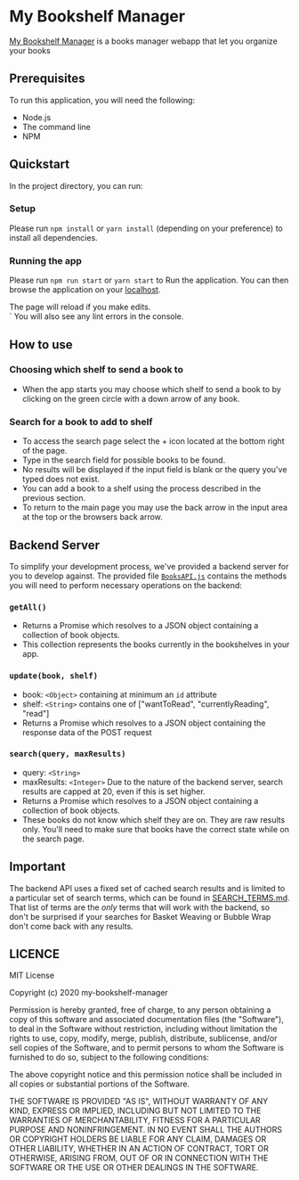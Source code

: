 # My Bookshelf Manager
[My Bookshelf Manager](https://github.com/g0ng0n-dev/my-bookshelf-manager) is a books manager webapp that let you organize your books

## Prerequisites
  
To run this application, you will need the following:
   
   * Node.js
   * The command line
   * NPM
   
## Quickstart

In the project directory, you can run:

### Setup
Please run `npm install` or `yarn install` (depending on your preference) to 
install all dependencies.

### Running the app

Please run `npm run start` or `yarn start` to Run the application. You 
can then browse the application on your [localhost](http:://localhost:3000).

The page will reload if you make edits.<br />`
You will also see any lint errors in the console.

## How to use
### Choosing which shelf to send a book to
* When the app starts you may choose which shelf to send a book to by clicking on the green circle with a down arrow of any book.
  
### Search for a book to add to shelf
* To access the search page select the + icon located at the bottom right of the page. 
* Type in the search field for possible books to be found. 
* No results will be displayed if the input field is blank or the query you've typed does not exist.
* You can add a book to a shelf using the process described in the previous section.
* To return to the main page you may use the back arrow in the input area at the top or the browsers back arrow.
   
   
## Backend Server

To simplify your development process, we've provided a backend server for you to develop against. The provided file [`BooksAPI.js`](src/BooksAPI.js) contains the methods you will need to perform necessary operations on the backend:

### `getAll()`
* Returns a Promise which resolves to a JSON object containing a collection of book objects.
* This collection represents the books currently in the bookshelves in your app.

### `update(book, shelf)`
* book: `<Object>` containing at minimum an `id` attribute
* shelf: `<String>` contains one of ["wantToRead", "currentlyReading", "read"]  
* Returns a Promise which resolves to a JSON object containing the response data of the POST request

### `search(query, maxResults)`
* query: `<String>`
* maxResults: `<Integer>` Due to the nature of the backend server, search results are capped at 20, even if this is set higher.
* Returns a Promise which resolves to a JSON object containing a collection of book objects.
* These books do not know which shelf they are on. They are raw results only. You'll need to make sure that books have the correct state while on the search page.

## Important
The backend API uses a fixed set of cached search results and is limited to a particular set of search terms, which can be found in [SEARCH_TERMS.md](SEARCH_TERMS.md). That list of terms are the _only_ terms that will work with the backend, so don't be surprised if your searches for Basket Weaving or Bubble Wrap don't come back with any results. 

## LICENCE

MIT License

Copyright (c) 2020 my-bookshelf-manager

Permission is hereby granted, free of charge, to any person obtaining a copy
of this software and associated documentation files (the "Software"), to deal
in the Software without restriction, including without limitation the rights
to use, copy, modify, merge, publish, distribute, sublicense, and/or sell
copies of the Software, and to permit persons to whom the Software is
furnished to do so, subject to the following conditions:

The above copyright notice and this permission notice shall be included in all
copies or substantial portions of the Software.

THE SOFTWARE IS PROVIDED "AS IS", WITHOUT WARRANTY OF ANY KIND, EXPRESS OR
IMPLIED, INCLUDING BUT NOT LIMITED TO THE WARRANTIES OF MERCHANTABILITY,
FITNESS FOR A PARTICULAR PURPOSE AND NONINFRINGEMENT. IN NO EVENT SHALL THE
AUTHORS OR COPYRIGHT HOLDERS BE LIABLE FOR ANY CLAIM, DAMAGES OR OTHER
LIABILITY, WHETHER IN AN ACTION OF CONTRACT, TORT OR OTHERWISE, ARISING FROM,
OUT OF OR IN CONNECTION WITH THE SOFTWARE OR THE USE OR OTHER DEALINGS IN THE
SOFTWARE.

